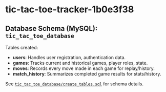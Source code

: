 # tic-tac-toe-tracker-1b0e3f38

## Database Schema (MySQL): `tic_tac_toe_database`

Tables created:
- **users**: Handles user registration, authentication data.
- **games**: Tracks current and historical games, player roles, state.
- **moves**: Records every move made in each game for replay/history.
- **match_history**: Summarizes completed game results for stats/history.

See [`tic_tac_toe_database/create_tables.sql`](tic_tac_toe_database/create_tables.sql) for schema details.